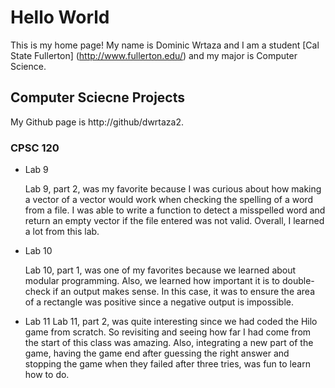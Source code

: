 # Hello World
This is my home page! My name is Dominic Wrtaza and I am a student [Cal State Fullerton] (http://www.fullerton.edu/) and my major is Computer Science. 

## Computer Sciecne Projects 

My Github page is http://github/dwrtaza2.

### CPSC 120

* Lab 9
    
    Lab 9, part 2, was my favorite because I was curious about how making a vector of a vector would work when checking the spelling of a word from a file. I was able to write a function to detect a misspelled word and return an empty vector if the file entered was not valid. Overall, I learned a lot from this lab.  

* Lab 10

    Lab 10, part 1, was one of my favorites because we learned about modular programming. Also, we learned how important it is to double-check if an output makes sense. In this case, it was to ensure the area of a rectangle was positive since a negative output is impossible. 

* Lab 11
    Lab 11, part 2, was quite interesting since we had coded the Hilo game from scratch. So revisiting and seeing how far I had come from the start of this class was amazing. Also, integrating a new part of the game, having the game end after guessing the right answer and stopping the game when they failed after three tries, was fun to learn how to do. 
